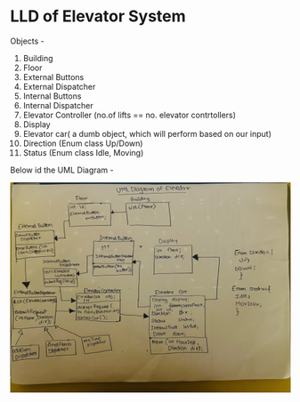 # LLD of Elevator System

Objects - 
1. Building
2. Floor
3. External Buttons
4. External Dispatcher
5. Internal Buttons
6. Internal Dispatcher
7. Elevator Controller (no.of lifts == no. elevator contrtollers)
8. Display
9. Elevator car( a dumb object, which will perform based on our input)
10. Direction (Enum class Up/Down)
11. Status (Enum class Idle, Moving)

Below id the UML Diagram -

![](src/main/resources/uml_dig_elevator.jpg)